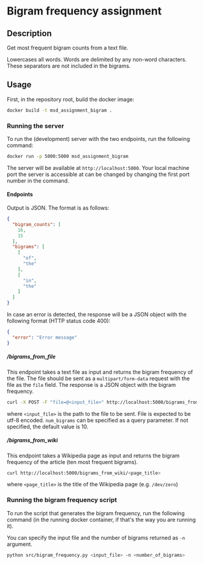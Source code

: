 # Bigram frequency assignment

## Description

Get most frequent bigram counts from a text file.

Lowercases all words. Words are delimited by any non-word characters. These separators are
not included in the bigrams.

## Usage

First, in the repository root, build the docker image:

```bash
docker build -t msd_assignment_bigram .
```

### Running the server

To run the (development) server with the two endpoints, run the following command:

```bash
docker run -p 5000:5000 msd_assignment_bigram
```

The server will be available at `http://localhost:5000`. Your local machine port the server is accessible at can be changed
by changing the first port number in the command.

#### Endpoints

Output is JSON. The format is as follows:

```json
{
  "bigram_counts": [
    16,
    15
  ],
  "bigrams": [
    [
      "of",
      "the"
    ],
    [
      "in",
      "the"
    ]
  ]  
}
```

In case an error is detected, the response will be a JSON object with the following format (HTTP status code 400):

```json
{
  "error": "Error message"
}
```

##### /bigrams_from_file


This endpoint takes a text file as input and returns the bigram frequency of the file. The file should be sent as a
`multipart/form-data` request with the file as the `file` field. The response is a JSON object with the bigram frequency.

```bash
curl -X POST -F "file=@<input_file>" http://localhost:5000/bigrams_from_file
```

where `<input_file>` is the path to the file to be sent. File is expected to be utf-8 encoded. `num_bigrams` can be specified
as a query parameter. If not specified, the default value is 10.

##### /bigrams_from_wiki

This endpoint takes a Wikipedia page as input and returns the bigram frequency of the article (ten most frequent bigrams).

```bash
curl http://localhost:5000/bigrams_from_wiki/<page_title>
```

where `<page_title>` is the title of the Wikipedia page (e.g. `/dev/zero`)


### Running the bigram frequency script

To run the script that generates the bigram frequency, run the following command (in the running docker container, if that's the
way you are running it).

You can specify the input file and the number of bigrams returned as `-n` argument.

```bash
python src/bigram_frequency.py <input_file> -n <number_of_bigrams>
```
